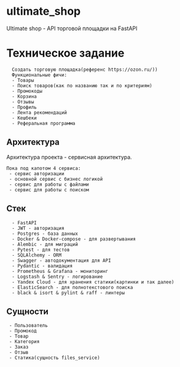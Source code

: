 # ultimate_shop
Ultimate shop - API торговой площадки на FastAPI

# Техническое задание
```
  Создать торговую площадка(референс https://ozon.ru/))
  Функциональные фичи:
  - Товары
  - Поиск товаров(как по названию так и по критериям)
  - Промокоды
  - Корзина
  - Отзывы
  - Профиль
  - Лента рекомендаций
  - Кешбеки
  - Реферальная программа
```

## Архитектура

Архитектура проекта - сервисная архитектура.
```
Пока под капотом 4 сервиса:
 - сервис авторизации
 - основной сервис с бизнес логикой
 - сервис для работы с файлами
 - сервис для работы с поиском
 ```

## Стек
```
  - FastAPI
  - JWT - авторизация
  - Postgres - база данных
  - Docker & Docker-compose - для развертывания
  - Alembic - для миграций
  - Pytest - для тестов
  - SQLAlchemy - ORM
  - Swagger - автодокументация для API
  - Pydantic - валидация
  - Prometheus & Grafana - мониторинг
  - Logstash & Sentry - логирование
  - Yandex Cloud - для хранения статики(картинки и так далее)
  - ElasticSearch - для полнотекстового поиска
  - black & isort & pylint & raff - линтеры
```
## Сущности
```
 - Пользователь
 - Промокод
 - Товар
 - Категория
 - Заказ
 - Отзыв
 - Статика(сущность files_service)
```
